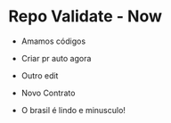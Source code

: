 # Repo Validate - Now

- Amamos códigos

- Criar pr auto agora

- Outro edit

- Novo Contrato

- O brasil é lindo e minusculo!